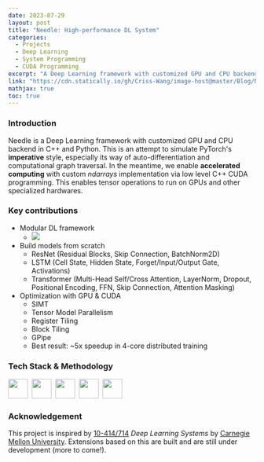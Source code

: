 ```yaml
---
date: 2023-07-29
layout: post
title: "Needle: High-performance DL System"
categories:
  - Projects
  - Deep Learning
  - System Programming
  - CUDA Programming
excerpt: "A Deep Learning framework with customized GPU and CPU backend in C++ and Python"
link: "https://cdn.statically.io/gh/Criss-Wang/image-host@master/Blog/Needle2.50se01grtxw0.webp"
mathjax: true
toc: true
---
```

### Introduction

Needle is a Deep Learning framework with customized GPU and CPU backend in C++ and Python. This is an attempt to simulate PyTorch\'s **imperative** style, especially its way of auto-differentiation and computational graph traversal. In the meantime, we enable **accelerated computing** with custom *ndarrays* implementation via low level C++ CUDA programming. This enables tensor operations to run on GPUs and other specialized hardwares.

### Key contributions

- Modular DL framework
  - ![](https://cdn.statically.io/gh/Criss-Wang/image-host@master/Blog/Needle2.50se01grtxw0.webp)
- Build models from scratch
  - ResNet (Residual Blocks, Skip Connection, BatchNorm2D)
  - LSTM (Cell State, Hidden State, Forget/Input/Output Gate, Activations)
  - Transformer (Multi-Head Self/Cross Attention, LayerNorm, Dropout, Positional Encoding, FFN, Skip Connection, Attention Masking)
- Optimization with GPU & CUDA
  - SIMT
  - Tensor Model Parallelism
  - Register Tiling
  - Block Tiling
  - GPipe
  - Best result: ~5x speedup in 4-core distributed training

### **Tech Stack & Methodology**

<div>
    <img src="https://cdn.jsdelivr.net/gh/devicons/devicon/icons/python/python-original.svg" width="40" height="40"/>&nbsp;
    <img src="https://cdn.jsdelivr.net/gh/devicons/devicon/icons/cplusplus/cplusplus-original.svg"  width="40" height="40"/>&nbsp;
    <img src="https://cdn.jsdelivr.net/gh/devicons/devicon/icons/cmake/cmake-original.svg" width="40" height="40"/>&nbsp;
    <img src="https://cdn.jsdelivr.net/gh/devicons/devicon/icons/bash/bash-plain.svg"  width="40" height="40"/>&nbsp;
    <img src="https://cdn.jsdelivr.net/gh/devicons/devicon/icons/linux/linux-original.svg" width="40" height="40"/>&nbsp;
</div>

### Acknowledgement

This project is inspired by [10-414/714](https://dlsyscourse.org) *Deep Learning Systems* by [Carnegie Mellon University](https://www.cmu.edu). Extensions based on this are built and are still under development (more to come!).
